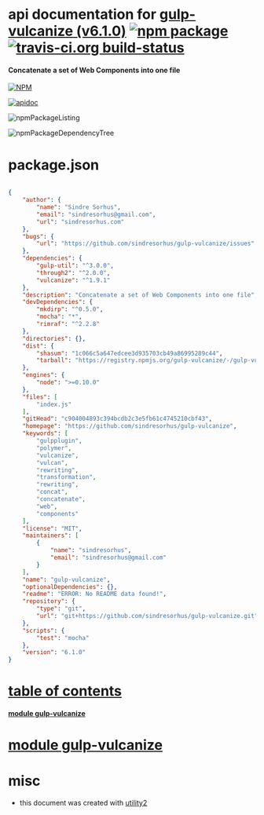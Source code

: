 # api documentation for  [gulp-vulcanize (v6.1.0)](https://github.com/sindresorhus/gulp-vulcanize)  [![npm package](https://img.shields.io/npm/v/npmdoc-gulp-vulcanize.svg?style=flat-square)](https://www.npmjs.org/package/npmdoc-gulp-vulcanize) [![travis-ci.org build-status](https://api.travis-ci.org/npmdoc/node-npmdoc-gulp-vulcanize.svg)](https://travis-ci.org/npmdoc/node-npmdoc-gulp-vulcanize)
#### Concatenate a set of Web Components into one file

[![NPM](https://nodei.co/npm/gulp-vulcanize.png?downloads=true)](https://www.npmjs.com/package/gulp-vulcanize)

[![apidoc](https://npmdoc.github.io/node-npmdoc-gulp-vulcanize/build/screenCapture.buildNpmdoc.browser._2Fhome_2Ftravis_2Fbuild_2Fnpmdoc_2Fnode-npmdoc-gulp-vulcanize_2Ftmp_2Fbuild_2Fapidoc.html.png)](https://npmdoc.github.io/node-npmdoc-gulp-vulcanize/build/apidoc.html)

![npmPackageListing](https://npmdoc.github.io/node-npmdoc-gulp-vulcanize/build/screenCapture.npmPackageListing.svg)

![npmPackageDependencyTree](https://npmdoc.github.io/node-npmdoc-gulp-vulcanize/build/screenCapture.npmPackageDependencyTree.svg)



# package.json

```json

{
    "author": {
        "name": "Sindre Sorhus",
        "email": "sindresorhus@gmail.com",
        "url": "sindresorhus.com"
    },
    "bugs": {
        "url": "https://github.com/sindresorhus/gulp-vulcanize/issues"
    },
    "dependencies": {
        "gulp-util": "^3.0.0",
        "through2": "^2.0.0",
        "vulcanize": "^1.9.1"
    },
    "description": "Concatenate a set of Web Components into one file",
    "devDependencies": {
        "mkdirp": "^0.5.0",
        "mocha": "*",
        "rimraf": "^2.2.8"
    },
    "directories": {},
    "dist": {
        "shasum": "1c066c5a647edcee3d935703cb49a86995289c44",
        "tarball": "https://registry.npmjs.org/gulp-vulcanize/-/gulp-vulcanize-6.1.0.tgz"
    },
    "engines": {
        "node": ">=0.10.0"
    },
    "files": [
        "index.js"
    ],
    "gitHead": "c904004893c394bcdb2c3e5fb61c4745210cbf43",
    "homepage": "https://github.com/sindresorhus/gulp-vulcanize",
    "keywords": [
        "gulpplugin",
        "polymer",
        "vulcanize",
        "vulcan",
        "rewriting",
        "transformation",
        "rewriting",
        "concat",
        "concatenate",
        "web",
        "components"
    ],
    "license": "MIT",
    "maintainers": [
        {
            "name": "sindresorhus",
            "email": "sindresorhus@gmail.com"
        }
    ],
    "name": "gulp-vulcanize",
    "optionalDependencies": {},
    "readme": "ERROR: No README data found!",
    "repository": {
        "type": "git",
        "url": "git+https://github.com/sindresorhus/gulp-vulcanize.git"
    },
    "scripts": {
        "test": "mocha"
    },
    "version": "6.1.0"
}
```



# <a name="apidoc.tableOfContents"></a>[table of contents](#apidoc.tableOfContents)

#### [module gulp-vulcanize](#apidoc.module.gulp-vulcanize)



# <a name="apidoc.module.gulp-vulcanize"></a>[module gulp-vulcanize](#apidoc.module.gulp-vulcanize)



# misc
- this document was created with [utility2](https://github.com/kaizhu256/node-utility2)
